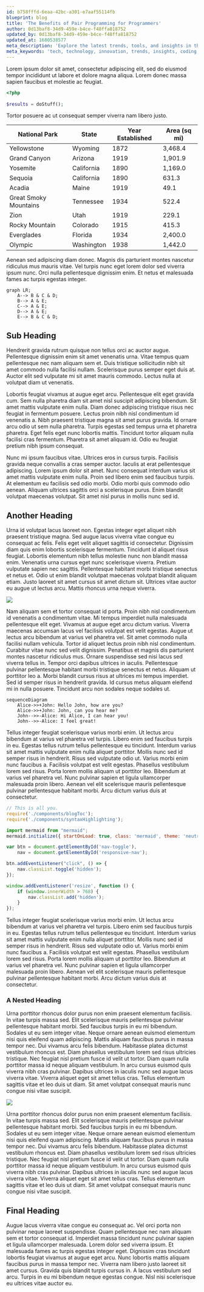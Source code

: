 ```yaml
---
id: b758fffd-6eaa-42bc-a301-e7aaf55114fb
blueprint: blog
title: 'The Benefits of Pair Programming for Programmers'
author: 0d13baf8-34d9-459e-b4ce-f48ffa818752
updated_by: 0d13baf8-34d9-459e-b4ce-f48ffa818752
updated_at: 1680538577
meta_description: 'Explore the latest trends, tools, and insights in the world of tech on my personal blog. Join me in discovering new ways to innovate and stay ahead of the curve.'
meta_keywords: 'tech, technology, innovation, trends, insights, coding, development, software, hardware'
---
```

Lorem ipsum dolor sit amet, consectetur adipiscing elit, sed do eiusmod tempor incididunt ut labore et dolore magna aliqua. Lorem donec massa sapien faucibus et molestie ac feugiat.

```php
<?php
  
$results = doStuff();
```

Tortor posuere ac ut consequat semper viverra nam libero justo.


| National Park          | State        | Year Established | Area (sq mi) |
|------------------------|--------------|------------------|--------------|
| Yellowstone            | Wyoming      | 1872             | 3,468.4      |
| Grand Canyon           | Arizona      | 1919             | 1,901.9      |
| Yosemite               | California   | 1890             | 1,169.0      |
| Sequoia                | California   | 1890             | 631.3        |
| Acadia                 | Maine        | 1919             | 49.1         |
| Great Smoky Mountains  | Tennessee    | 1934             | 522.4        |
| Zion                   | Utah         | 1919             | 229.1        |
| Rocky Mountain         | Colorado     | 1915             | 415.3        |
| Everglades             | Florida      | 1934             | 2,400.0      |
| Olympic                | Washington   | 1938             | 1,442.0      |

Aenean sed adipiscing diam donec. Magnis dis parturient montes nascetur ridiculus mus mauris vitae. Vel turpis nunc eget lorem dolor sed viverra ipsum nunc. Orci nulla pellentesque dignissim enim. Et netus et malesuada fames ac turpis egestas integer.

```mermaid
graph LR;
    A--> B & C & D;
    B--> A & E;
    C--> A & E;
    D--> A & E;
    E--> B & C & D;
```

## Sub Heading

Hendrerit gravida rutrum quisque non tellus orci ac auctor augue. Pellentesque dignissim enim sit amet venenatis urna. Vitae tempus quam pellentesque nec nam aliquam sem et. Duis tristique sollicitudin nibh sit amet commodo nulla facilisi nullam. Scelerisque purus semper eget duis at. Auctor elit sed vulputate mi sit amet mauris commodo. Lectus nulla at volutpat diam ut venenatis.

Lobortis feugiat vivamus at augue eget arcu. Pellentesque elit eget gravida cum. Sem nulla pharetra diam sit amet nisl suscipit adipiscing bibendum. Sit amet mattis vulputate enim nulla. Diam donec adipiscing tristique risus nec feugiat in fermentum posuere. Lectus proin nibh nisl condimentum id venenatis a. Nibh praesent tristique magna sit amet purus gravida. Id ornare arcu odio ut sem nulla pharetra. Turpis egestas sed tempus urna et pharetra pharetra. Eget felis eget nunc lobortis mattis. Tincidunt tortor aliquam nulla facilisi cras fermentum. Pharetra sit amet aliquam id. Odio eu feugiat pretium nibh ipsum consequat.

Nunc mi ipsum faucibus vitae. Ultrices eros in cursus turpis. Facilisis gravida neque convallis a cras semper auctor. Iaculis at erat pellentesque adipiscing. Lorem ipsum dolor sit amet. Nunc consequat interdum varius sit amet mattis vulputate enim nulla. Proin sed libero enim sed faucibus turpis. At elementum eu facilisis sed odio morbi. Odio morbi quis commodo odio aenean. Aliquam ultrices sagittis orci a scelerisque purus. Enim blandit volutpat maecenas volutpat. Sit amet nisl purus in mollis nunc sed id.

## Another Heading

Urna id volutpat lacus laoreet non. Egestas integer eget aliquet nibh praesent tristique magna. Sed augue lacus viverra vitae congue eu consequat ac felis. Felis eget velit aliquet sagittis id consectetur. Dignissim diam quis enim lobortis scelerisque fermentum. Tincidunt id aliquet risus feugiat. Lobortis elementum nibh tellus molestie nunc non blandit massa enim. Venenatis urna cursus eget nunc scelerisque viverra. Pretium vulputate sapien nec sagittis. Pellentesque habitant morbi tristique senectus et netus et. Odio ut enim blandit volutpat maecenas volutpat blandit aliquam etiam. Justo laoreet sit amet cursus sit amet dictum sit. Ultrices vitae auctor eu augue ut lectus arcu. Mattis rhoncus urna neque viverra.

![](statamic://asset::assets::alexandre-debieve-fo7jilwjotu-unsplash.jpg)

Nam aliquam sem et tortor consequat id porta. Proin nibh nisl condimentum id venenatis a condimentum vitae. Mi tempus imperdiet nulla malesuada pellentesque elit eget. Vivamus at augue eget arcu dictum varius. Viverra maecenas accumsan lacus vel facilisis volutpat est velit egestas. Augue ut lectus arcu bibendum at varius vel pharetra vel. Sit amet commodo nulla facilisi nullam vehicula. Tortor id aliquet lectus proin nibh nisl condimentum. Curabitur vitae nunc sed velit dignissim. Penatibus et magnis dis parturient montes nascetur ridiculus mus. Ornare suspendisse sed nisi lacus sed viverra tellus in. Tempor orci dapibus ultrices in iaculis. Pellentesque pulvinar pellentesque habitant morbi tristique senectus et netus. Aliquam ut porttitor leo a. Morbi blandit cursus risus at ultrices mi tempus imperdiet. Sed id semper risus in hendrerit gravida. Id cursus metus aliquam eleifend mi in nulla posuere. Tincidunt arcu non sodales neque sodales ut.

```mermaid
sequenceDiagram
    Alice->>+John: Hello John, how are you?
    Alice->>+John: John, can you hear me?
    John-->>-Alice: Hi Alice, I can hear you!
    John-->>-Alice: I feel great!
```

Tellus integer feugiat scelerisque varius morbi enim. Ut lectus arcu bibendum at varius vel pharetra vel turpis. Libero enim sed faucibus turpis in eu. Egestas tellus rutrum tellus pellentesque eu tincidunt. Interdum varius sit amet mattis vulputate enim nulla aliquet porttitor. Mollis nunc sed id semper risus in hendrerit. Risus sed vulputate odio ut. Varius morbi enim nunc faucibus a. Facilisis volutpat est velit egestas. Phasellus vestibulum lorem sed risus. Porta lorem mollis aliquam ut porttitor leo. Bibendum at varius vel pharetra vel. Nunc pulvinar sapien et ligula ullamcorper malesuada proin libero. Aenean vel elit scelerisque mauris pellentesque pulvinar pellentesque habitant morbi. Arcu dictum varius duis at consectetur.

```javascript
// This is all you.
require('./components/blogToc');
require('./components/syntaxHighlighting');

import mermaid from "mermaid";
mermaid.initialize({ startOnLoad: true, class: 'mermaid', theme: 'neutral' });

var btn = document.getElementById('nav-toggle'),
    nav = document.getElementById('responsive-nav');

btn.addEventListener("click", () => {
    nav.classList.toggle('hidden');
});

window.addEventListener('resize', function () {
    if (window.innerWidth > 768) {
        nav.classList.add('hidden');
    }
});
```

Tellus integer feugiat scelerisque varius morbi enim. Ut lectus arcu bibendum at varius vel pharetra vel turpis. Libero enim sed faucibus turpis in eu. Egestas tellus rutrum tellus pellentesque eu tincidunt. Interdum varius sit amet mattis vulputate enim nulla aliquet porttitor. Mollis nunc sed id semper risus in hendrerit. Risus sed vulputate odio ut. Varius morbi enim nunc faucibus a. Facilisis volutpat est velit egestas. Phasellus vestibulum lorem sed risus. Porta lorem mollis aliquam ut porttitor leo. Bibendum at varius vel pharetra vel. Nunc pulvinar sapien et ligula ullamcorper malesuada proin libero. Aenean vel elit scelerisque mauris pellentesque pulvinar pellentesque habitant morbi. Arcu dictum varius duis at consectetur.

### A Nested Heading

Urna porttitor rhoncus dolor purus non enim praesent elementum facilisis. In vitae turpis massa sed. Elit scelerisque mauris pellentesque pulvinar pellentesque habitant morbi. Sed faucibus turpis in eu mi bibendum. Sodales ut eu sem integer vitae. Neque ornare aenean euismod elementum nisi quis eleifend quam adipiscing. Mattis aliquam faucibus purus in massa tempor nec. Dui vivamus arcu felis bibendum. Habitasse platea dictumst vestibulum rhoncus est. Diam phasellus vestibulum lorem sed risus ultricies tristique. Nec feugiat nisl pretium fusce id velit ut tortor. Diam quam nulla porttitor massa id neque aliquam vestibulum. In arcu cursus euismod quis viverra nibh cras pulvinar. Dapibus ultrices in iaculis nunc sed augue lacus viverra vitae. Viverra aliquet eget sit amet tellus cras. Tellus elementum sagittis vitae et leo duis ut diam. Sit amet volutpat consequat mauris nunc congue nisi vitae suscipit.

![](statamic://asset::assets::tariq-mahmud-naim-ebdx9hgzyhm-unsplash.jpg)

Urna porttitor rhoncus dolor purus non enim praesent elementum facilisis. In vitae turpis massa sed. Elit scelerisque mauris pellentesque pulvinar pellentesque habitant morbi. Sed faucibus turpis in eu mi bibendum. Sodales ut eu sem integer vitae. Neque ornare aenean euismod elementum nisi quis eleifend quam adipiscing. Mattis aliquam faucibus purus in massa tempor nec. Dui vivamus arcu felis bibendum. Habitasse platea dictumst vestibulum rhoncus est. Diam phasellus vestibulum lorem sed risus ultricies tristique. Nec feugiat nisl pretium fusce id velit ut tortor. Diam quam nulla porttitor massa id neque aliquam vestibulum. In arcu cursus euismod quis viverra nibh cras pulvinar. Dapibus ultrices in iaculis nunc sed augue lacus viverra vitae. Viverra aliquet eget sit amet tellus cras. Tellus elementum sagittis vitae et leo duis ut diam. Sit amet volutpat consequat mauris nunc congue nisi vitae suscipit.

## Final Heading

Augue lacus viverra vitae congue eu consequat ac. Vel orci porta non pulvinar neque laoreet suspendisse. Quam pellentesque nec nam aliquam sem et tortor consequat id. Imperdiet massa tincidunt nunc pulvinar sapien et ligula ullamcorper malesuada. Lorem dolor sed viverra ipsum. Et malesuada fames ac turpis egestas integer eget. Dignissim cras tincidunt lobortis feugiat vivamus at augue eget arcu. Nunc lobortis mattis aliquam faucibus purus in massa tempor nec. Viverra nam libero justo laoreet sit amet cursus. Gravida quis blandit turpis cursus in. A lacus vestibulum sed arcu. Turpis in eu mi bibendum neque egestas congue. Nisl nisi scelerisque eu ultrices vitae auctor eu.